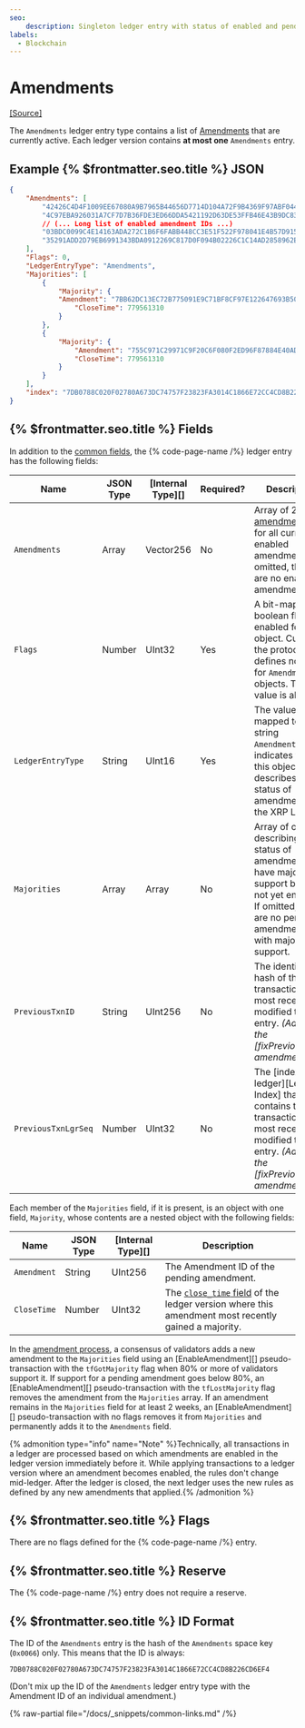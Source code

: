 ```yaml
---
seo:
    description: Singleton ledger entry with status of enabled and pending amendments.
labels:
  - Blockchain
---
```

# Amendments
[[Source]](https://github.com/XRPLF/rippled/blob/1e01cd34f7a216092ed779f291b43324c167167a/include/xrpl/protocol/detail/ledger_entries.macro#L200-L205 "Source")

The `Amendments` ledger entry type contains a list of [Amendments](../../../../concepts/networks-and-servers/amendments.md) that are currently active. Each ledger version contains **at most one** `Amendments` entry.

## Example {% $frontmatter.seo.title %} JSON

```json
{
    "Amendments": [
        "42426C4D4F1009EE67080A9B7965B44656D7714D104A72F9B4369F97ABF044EE",
        "4C97EBA926031A7CF7D7B36FDE3ED66DDA5421192D63DE53FFB46E43B9DC8373",
        // (... Long list of enabled amendment IDs ...)
        "03BDC0099C4E14163ADA272C1B6F6FABB448CC3E51F522F978041E4B57D9158C",
        "35291ADD2D79EB6991343BDA0912269C817D0F094B02226C1C14AD2858962ED4"
    ],
    "Flags": 0,
    "LedgerEntryType": "Amendments",
    "Majorities": [
        {
            "Majority": {
            "Amendment": "7BB62DC13EC72B775091E9C71BF8CF97E122647693B50C5E87A80DFD6FCFAC50",
                "CloseTime": 779561310
            }
        },
        {
            "Majority": {
                "Amendment": "755C971C29971C9F20C6F080F2ED96F87884E40AD19554A5EBECDCEC8A1F77FE",
                "CloseTime": 779561310
            }
        }
    ],
    "index": "7DB0788C020F02780A673DC74757F23823FA3014C1866E72CC4CD8B226CD6EF4"
}
```

<!-- Note: At time of writing (2024-10-15) fixPreviousTxnID is the most recently enabled amendment, which means that the last time the Amendments entry changed was when it became enabled. Amendments' changes don't apply until the next ledger, so fixPreviousTxnID was not in effect at the time. The PreviousTxnID and PreviousTxnLgrSeq fields will be added to the Amendments entry the next time any amendment gains supermajority support. -->

## {% $frontmatter.seo.title %} Fields

In addition to the [common fields](../common-fields.md), the {% code-page-name /%} ledger entry has the following fields:

| Name                | JSON Type | [Internal Type][] | Required? | Description |
|---------------------|-----------|-------------------|-----------|-------------|
| `Amendments`        | Array     | Vector256         | No        | Array of 256-bit [amendment IDs](../../../../concepts/networks-and-servers/amendments.md) for all currently enabled amendments. If omitted, there are no enabled amendments. |
| `Flags`             | Number    | UInt32            | Yes       | A bit-map of boolean flags enabled for this object. Currently, the protocol defines no flags for `Amendments` objects. The value is always `0`. |
| `LedgerEntryType`   | String    | UInt16            | Yes       | The value `0x0066`, mapped to the string `Amendments`, indicates that this object describes the status of amendments to the XRP Ledger. |
| `Majorities`        | Array     | Array           | No        | Array of objects describing the status of amendments that have majority support but are not yet enabled. If omitted, there are no pending amendments with majority support. |
| `PreviousTxnID`     | String    | UInt256           | No        | The identifying hash of the transaction that most recently modified this entry. _(Added by the [fixPreviousTxnID amendment][].)_ |
| `PreviousTxnLgrSeq` | Number    | UInt32            | No        | The [index of the ledger][Ledger Index] that contains the transaction that most recently modified this entry. _(Added by the [fixPreviousTxnID amendment][].)_ |

Each member of the `Majorities` field, if it is present, is an object with one field, `Majority`, whose contents are a nested object with the following fields:

| Name              | JSON Type | [Internal Type][] | Description |
|-------------------|-----------|-------------------|-------------|
| `Amendment`       | String    | UInt256           | The Amendment ID of the pending amendment. |
| `CloseTime`       | Number    | UInt32            | The [`close_time` field](../ledger-header.md) of the ledger version where this amendment most recently gained a majority. |

In the [amendment process](../../../../concepts/networks-and-servers/amendments.md#amendment-process), a consensus of validators adds a new amendment to the `Majorities` field using an [EnableAmendment][] pseudo-transaction with the `tfGotMajority` flag when 80% or more of validators support it. If support for a pending amendment goes below 80%, an [EnableAmendment][] pseudo-transaction with the `tfLostMajority` flag removes the amendment from the `Majorities` array. If an amendment remains in the `Majorities` field for at least 2 weeks, an [EnableAmendment][] pseudo-transaction with no flags removes it from `Majorities` and permanently adds it to the `Amendments` field.

{% admonition type="info" name="Note" %}Technically, all transactions in a ledger are processed based on which amendments are enabled in the ledger version immediately before it. While applying transactions to a ledger version where an amendment becomes enabled, the rules don't change mid-ledger. After the ledger is closed, the next ledger uses the new rules as defined by any new amendments that applied.{% /admonition %}

## {% $frontmatter.seo.title %} Flags

There are no flags defined for the {% code-page-name /%} entry.


## {% $frontmatter.seo.title %} Reserve

The {% code-page-name /%} entry does not require a reserve.


## {% $frontmatter.seo.title %} ID Format

The ID of the `Amendments` entry is the hash of the `Amendments` space key (`0x0066`) only. This means that the ID is always:

```
7DB0788C020F02780A673DC74757F23823FA3014C1866E72CC4CD8B226CD6EF4
```

(Don't mix up the ID of the `Amendments` ledger entry type with the Amendment ID of an individual amendment.)

{% raw-partial file="/docs/_snippets/common-links.md" /%}
